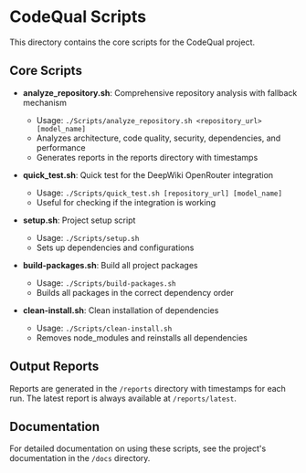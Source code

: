 # CodeQual Scripts

This directory contains the core scripts for the CodeQual project.

## Core Scripts

- **analyze_repository.sh**: Comprehensive repository analysis with fallback mechanism
  - Usage: `./Scripts/analyze_repository.sh <repository_url> [model_name]`
  - Analyzes architecture, code quality, security, dependencies, and performance
  - Generates reports in the reports directory with timestamps

- **quick_test.sh**: Quick test for the DeepWiki OpenRouter integration
  - Usage: `./Scripts/quick_test.sh [repository_url] [model_name]`
  - Useful for checking if the integration is working

- **setup.sh**: Project setup script
  - Usage: `./Scripts/setup.sh`
  - Sets up dependencies and configurations

- **build-packages.sh**: Build all project packages
  - Usage: `./Scripts/build-packages.sh`
  - Builds all packages in the correct dependency order

- **clean-install.sh**: Clean installation of dependencies
  - Usage: `./Scripts/clean-install.sh`
  - Removes node_modules and reinstalls all dependencies

## Output Reports

Reports are generated in the `/reports` directory with timestamps for each run.
The latest report is always available at `/reports/latest`.

## Documentation

For detailed documentation on using these scripts, see the project's 
documentation in the `/docs` directory.
